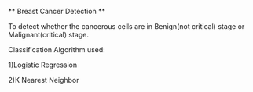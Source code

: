 ** Breast Cancer Detection **

To detect whether the cancerous cells are in Benign(not critical) stage or Malignant(critical) stage.

Classification Algorithm used:

1)Logistic Regression

2)K Nearest Neighbor
